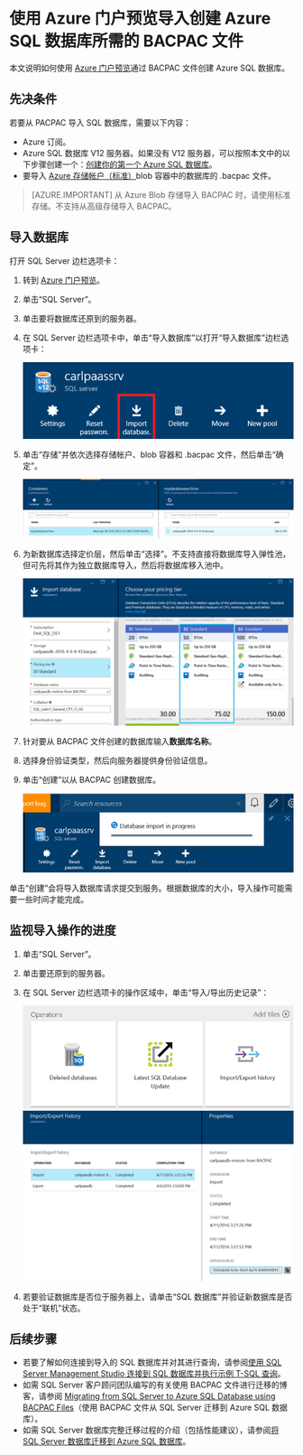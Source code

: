 <properties
    pageTitle="导入 BACPAC 文件以创建 Azure SQL 数据库 | Azure"
    description="通过导入现有 BACPAC 文件创建 Azure SQL 数据库。"
    services="sql-database"
    documentationcenter=""
    author="CarlRabeler"
    manager="jhubbard"
    editor="" />
<tags
    ms.assetid="cf9a9631-56aa-4985-a565-1cacc297871d"
    ms.service="sql-database"
    ms.custom="migrate and move"
    ms.devlang="NA"
    ms.date="02/07/2017"
    wacn.date="03/24/2017"
    ms.author="carlrab"
    ms.workload="data-management"
    ms.topic="article"
    ms.tgt_pltfrm="NA" />  


# 使用 Azure 门户预览导入创建 Azure SQL 数据库所需的 BACPAC 文件

本文说明如何使用 [Azure 门户预览](https://portal.azure.cn)通过 BACPAC 文件创建 Azure SQL 数据库。

## 先决条件

若要从 PACPAC 导入 SQL 数据库，需要以下内容：

* Azure 订阅。
* Azure SQL 数据库 V12 服务器。如果没有 V12 服务器，可以按照本文中的以下步骤创建一个：[创建你的第一个 Azure SQL 数据库](/documentation/articles/sql-database-get-started/)。
* 要导入 [Azure 存储帐户（标准）](/documentation/articles/storage-create-storage-account/)blob 容器中的数据库的 .bacpac 文件。

> [AZURE.IMPORTANT]
>从 Azure Blob 存储导入 BACPAC 时，请使用标准存储。不支持从高级存储导入 BACPAC。
> 

## 导入数据库
打开 SQL Server 边栏选项卡：

1. 转到 [Azure 门户预览](https://portal.azure.cn)。
2. 单击“SQL Server”。
3. 单击要将数据库还原到的服务器。
4. 在 SQL Server 边栏选项卡中，单击“导入数据库”以打开“导入数据库”边栏选项卡：
   
   ![导入数据库][1]
5. 单击“存储”并依次选择存储帐户、blob 容器和 .bacpac 文件，然后单击“确定”。
   
   ![配置存储选项][2]
6. 为新数据库选择定价层，然后单击“选择”。不支持直接将数据库导入弹性池，但可先将其作为独立数据库导入，然后将数据库移入池中。
   
   ![选择定价层][3]  

7. 针对要从 BACPAC 文件创建的数据库输入**数据库名称**。
8. 选择身份验证类型，然后向服务器提供身份验证信息。
9. 单击“创建”以从 BACPAC 创建数据库。
   
   ![创建数据库][4]

单击“创建”会将导入数据库请求提交到服务。根据数据库的大小，导入操作可能需要一些时间才能完成。

## 监视导入操作的进度
1. 单击“SQL Server”。
2. 单击要还原到的服务器。
3. 在 SQL Server 边栏选项卡的操作区域中，单击“导入/导出历史记录”：
   
   ![导入导出历史记录][5] 
   ![导入导出历史记录][6]

4. 若要验证数据库是否位于服务器上，请单击“SQL 数据库”并验证新数据库是否处于“联机”状态。

## 后续步骤
* 若要了解如何连接到导入的 SQL 数据库并对其进行查询，请参阅[使用 SQL Server Management Studio 连接到 SQL 数据库并执行示例 T-SQL 查询](/documentation/articles/sql-database-connect-query-ssms/)。
* 如需 SQL Server 客户顾问团队编写的有关使用 BACPAC 文件进行迁移的博客，请参阅 [Migrating from SQL Server to Azure SQL Database using BACPAC Files](https://blogs.msdn.microsoft.com/sqlcat/2016/10/20/migrating-from-sql-server-to-azure-sql-database-using-bacpac-files/)（使用 BACPAC 文件从 SQL Server 迁移到 Azure SQL 数据库）。
* 如需 SQL Server 数据库完整迁移过程的介绍（包括性能建议），请参阅[将 SQL Server 数据库迁移到 Azure SQL 数据库](/documentation/articles/sql-database-cloud-migrate/)。


<!--Image references-->

[1]: ./media/sql-database-import/import-database.png
[2]: ./media/sql-database-import/storage-options.png
[3]: ./media/sql-database-import/pricing-tier.png
[4]: ./media/sql-database-import/create.png
[5]: ./media/sql-database-import/import-history.png
[6]: ./media/sql-database-import/import-status.png

<!---HONumber=Mooncake_0320_2017-->